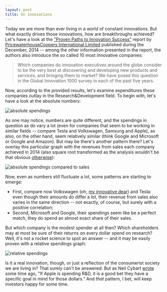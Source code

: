 ```yaml
---
layout: post
title: On innovations
---
```


Today we are more than ever living in a world of constant innovations. But what exactly drives those innovations, how are breakthroughs achieved? Let's have a look at the ["Proven Paths to Innovation Success"](http://www.strategyand.pwc.com/media/file/Proven-Paths-to-Innovation-Success.pdf) report by [PricewaterhouseCoopers International Limited](http://pwc.com) published during the December, 2014 -- among the other information presented in the report, the authors also introduce the so called 10 most innovative companies:

> Which companies do innovation executives around the globe consider to be the very best at discovering and developing new products and services, and bringing them to market? We have posed this question in the Global Innovation 1000 survey in each of the past five years.

Now, according to the provided results, let's examine expenditures these companies outlay in the Research&Development field. To begin with, let's have a look at the absolute numbers:

![absolute spendings](http://i.imgur.com/kERxs6C.png)

As one may notice, numbers are quite different, and the spendings in question as do vary a lot (even for companies that seem to be working in similar fields -- compare Tesla and Volkswagen, Samsung and Apple), as also, on the other hand, seem relatively similar (think Google and Microsoft or Google and Amazon). But may be there's another pattern there? Let's overlay this particular graph with the revenues from sales each company achieved in 2014 (also square root transformed as the analysis wouldn't be that obvious [otherwise](http://i.imgur.com/V41IC6n.png)):

![absolute spendings compared to sales](http://i.imgur.com/NeHezZB.png)

Now, even as numbers still fluctuate a lot, some patterns are starting to emerge: 
  - First, compare now Volkswagen (oh, [my innovative dear](https://en.wikipedia.org/wiki/Volkswagen_emissions_scandal)) and Tesla: even though their amounts do differ a lot, their revenue from sales also varies in the same direction -- not exactly, of course, but surely with a positive correlation;
  - Second, Microsoft and Google, their spendings seem like be a perfect match, they do spend an almost exact share of their sales.

But which company is the modest spender at all then? Which shareholders may at most be sure of their returns on every dollar spend on research? Well, it's not a rocket science to spot an answer -- and it may be easily proven with a relative spendings graph:

![relative spendings](http://i.imgur.com/PhjtMKY.png)

Is it a real innovation, though, or just a reflection of the consumerist society we are living in? That surely can't be answered. But as Neil Cybart [wrote](http://www.aboveavalon.com/notes/2015/5/3/significant-rd-increase-suggests-apple-is-working-on-something-big) some time ago, "If Apple is spending R&D, it is a good bet they have a specific goal in mind for those dollars." And *that* pattern, I bet, will keep investors happy for some time.


